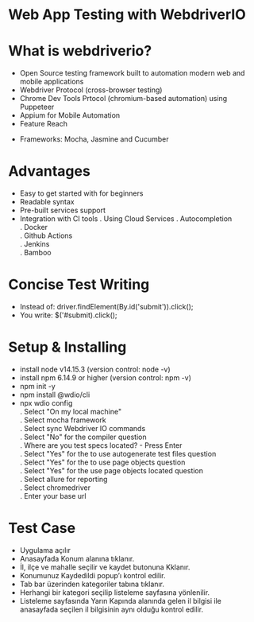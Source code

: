 # Web App Testing with WebdriverIO



# What is webdriverio?
* Open Source testing framework built to automation modern web and mobile applications
* Webdriver Protocol (cross-browser testing)
* Chrome Dev Tools Prtocol (chromium-based automation) using Puppeteer
* Appium for Mobile Automation
* Feature Reach
- Frameworks: Mocha, Jasmine and Cucumber

# Advantages
* Easy to get started with for beginners
* Readable syntax
* Pre-built services support
* Integration with CI tools
. Using Cloud Services
. Autocompletion<br>
. Docker<br>
. Github Actions<br>
. Jenkins<br>
. Bamboo<br>

# Concise Test Writing
* Instead of:
driver.findElement(By.id('submit')).click();
* You write:
$('#submit).click();

# Setup & Installing
* install node v14.15.3  (version control: node -v)
* install npm 6.14.9 or higher (version control: npm -v)
* npm init -y
* npm install @wdio/cli
* npx wdio config<br>
. Select "On my local machine"<br>
. Select mocha framework<br>
. Select sync Webdriver IO commands<br>
. Select "No" for the compiler question<br>
. Where are you test specs located? - Press Enter<br>
. Select "Yes" for the to use autogenerate test files question<br>
. Select "Yes" for the to use page objects question<br>
. Select "Yes" for the use page objects located question<br>
. Select allure for reporting <br>
. Select chromedriver<br>
. Enter your base url<br>


# Test Case

* Uygulama açılır
* Anasayfada Konum alanına tıklanır.
* İl, ilçe ve mahalle seçilir ve kaydet butonuna Kklanır.
* Konumunuz Kaydedildi popup’ı kontrol edilir.
* Tab bar üzerinden kategoriler tabına tıklanır.
* Herhangi bir kategori seçilip listeleme sayfasına yönlenilir.
* Listeleme sayfasında Yarın Kapında alanında gelen il bilgisi ile anasayfada seçilen il bilgisinin aynı olduğu kontrol edilir.



